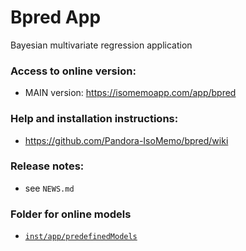 # Bpred App

Bayesian multivariate regression application

### Access to online version:
- MAIN version: https://isomemoapp.com/app/bpred

### Help and installation instructions:
- https://github.com/Pandora-IsoMemo/bpred/wiki

### Release notes:
- see `NEWS.md`

### Folder for online models
- [`inst/app/predefinedModels`](https://github.com/Pandora-IsoMemo/bpred/tree/main/inst/app/predefinedModels)
